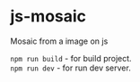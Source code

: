# js-mosaic
Mosaic from a image on js

`npm run build` - for build project. <br>
`npm run dev` - for run dev server.

